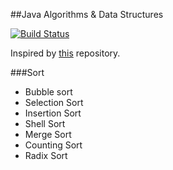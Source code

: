 
##Java Algorithms & Data Structures

[![Build Status](https://travis-ci.org/LachlanLindsay/cs.svg?branch=master)](https://travis-ci.org/LachlanLindsay/cs)

Inspired by [this](https://github.com/trekhleb/javascript-algorithms/) repository.

###Sort
* Bubble sort 
* Selection Sort
* Insertion Sort
* Shell Sort
* Merge Sort
* Counting Sort
* Radix Sort